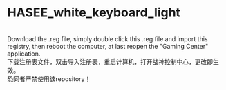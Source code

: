 # HASEE_white_keyboard_light
<br>Download the .reg file, simply double click this .reg file and import this registry, then reboot the computer, at last reopen the "Gaming Center" application.
<br>下载注册表文件，双击导入注册表，重启计算机，打开战神控制中心，更改即生效。
<br>恐同者严禁使用该repository！

